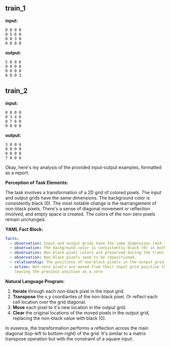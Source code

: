 
## train_1

**input:**
```
0 0 0 0
0 5 6 0
0 8 3 0
0 0 0 0
```


**output:**
```
5 0 0 6
0 0 0 0
0 0 0 0
8 0 0 3
```


## train_2

**input:**
```
0 0 0 0
0 3 4 0
0 7 6 0
0 0 0 0
```


**output:**
```
3 0 0 4
0 0 0 0
0 0 0 0
7 0 0 6
```

Okay, here's my analysis of the provided input-output examples, formatted as a report:

**Perception of Task Elements:**

The task involves a transformation of a 2D grid of colored pixels. The input and output grids have the same dimensions. The background color is consistently black (0).  The most notable change is the rearrangement of non-black pixels. There's a sense of diagonal movement or reflection involved, and empty space is created. The colors of the non-zero pixels remain unchanged.

**YAML Fact Block:**


```yaml
facts:
  - observation: Input and output grids have the same dimensions (4x4 in the examples).
  - observation: The background color is consistently black (0) in both input and output.
  - observation: Non-black pixel colors are preserved during the transformation.
  - observation: Non-black pixels seem to be repositioned.
  - relationship: The positions of non-black pixels in the output grid appear to be related to their positions in the input grid through some form of reflection or diagonal mirroring.
  - action: Non-zero pixels are moved from their input grid position to output grid position,
    leaving the previous position as a zero
```


**Natural Language Program:**

1.  **Iterate** through each non-black pixel in the input grid.
2.  **Transpose** the x,y coordiantes of the non-black pixel. Or reflect each cell location over the grid diagonal.
3. **Move** each pixel to it's new location in the output grid.
4. **Clear** the original locations of the moved pixels in the output grid, replacing the non-black value with black (0).

In essence, the transformation performs a reflection across the main diagonal (top-left to bottom-right) of the grid. It's similar to a matrix transpose operation but with the constraint of a square input.

